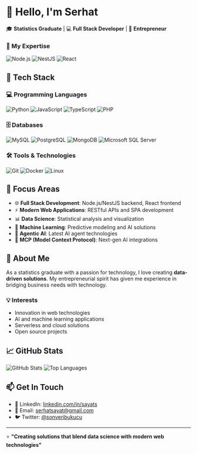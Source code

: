 # 👋 Hello, I'm Serhat

🎓 **Statistics Graduate** | 💻 **Full Stack Developer** | 🚀 **Entrepreneur**

### 🌟 My Expertise
![Node.js](https://img.shields.io/badge/Node.js-43853D?style=for-the-badge&logo=node.js&logoColor=white)
![NestJS](https://img.shields.io/badge/NestJS-E0234E?style=for-the-badge&logo=nestjs&logoColor=white)
![React](https://img.shields.io/badge/React-20232A?style=for-the-badge&logo=react&logoColor=61DAFB)

## 🔧 Tech Stack

### 💻 Programming Languages
![Python](https://img.shields.io/badge/Python-3776AB?style=for-the-badge&logo=python&logoColor=white)
![JavaScript](https://img.shields.io/badge/JavaScript-F7DF1E?style=for-the-badge&logo=javascript&logoColor=black)
![TypeScript](https://img.shields.io/badge/TypeScript-007ACC?style=for-the-badge&logo=typescript&logoColor=white)
![PHP](https://img.shields.io/badge/PHP-777BB4?style=for-the-badge&logo=php&logoColor=white)

### 🗄️ Databases
![MySQL](https://img.shields.io/badge/MySQL-4479A1?style=for-the-badge&logo=mysql&logoColor=white)
![PostgreSQL](https://img.shields.io/badge/PostgreSQL-316192?style=for-the-badge&logo=postgresql&logoColor=white)
![MongoDB](https://img.shields.io/badge/MongoDB-4EA94B?style=for-the-badge&logo=mongodb&logoColor=white)
![Microsoft SQL Server](https://img.shields.io/badge/Microsoft%20SQL%20Server-CC2927?style=for-the-badge&logo=microsoft%20sql%20server&logoColor=white)

### 🛠️ Tools & Technologies
![Git](https://img.shields.io/badge/Git-F05032?style=for-the-badge&logo=git&logoColor=white)
![Docker](https://img.shields.io/badge/Docker-2496ED?style=for-the-badge&logo=docker&logoColor=white)
![Linux](https://img.shields.io/badge/Linux-FCC624?style=for-the-badge&logo=linux&logoColor=black)

## 🎯 Focus Areas

- 🌐 **Full Stack Development**: Node.js/NestJS backend, React frontend
- ⚡ **Modern Web Applications**: RESTful APIs and SPA development
- 📊 **Data Science**: Statistical analysis and visualization
- 🤖 **Machine Learning**: Predictive modeling and AI solutions
- 🧠 **Agentic AI**: Latest AI agent technologies
- 🔌 **MCP (Model Context Protocol)**: Next-gen AI integrations

## 🚀 About Me

As a statistics graduate with a passion for technology, I love creating **data-driven solutions**. My entrepreneurial spirit has given me experience in bridging business needs with technology.

### 💡 Interests
- Innovation in web technologies
- AI and machine learning applications
- Serverless and cloud solutions
- Open source projects

## 📈 GitHub Stats

![GitHub Stats](https://github-readme-stats.vercel.app/api?username=serhatsayat&show_icons=true&theme=radical)
![Top Languages](https://github-readme-stats.vercel.app/api/top-langs/?username=serhatsayat&layout=compact&theme=radical)

## 📫 Get In Touch

- 💼 LinkedIn: [linkedin.com/in/sayats](https://linkedin.com/in/sayats)
- 📧 Email: serhatsayat@gmail.com
- 🐦 Twitter: [@sonveribukucu](https://twitter.com/sonveribukucu)

---

⭐ **"Creating solutions that blend data science with modern web technologies"**
